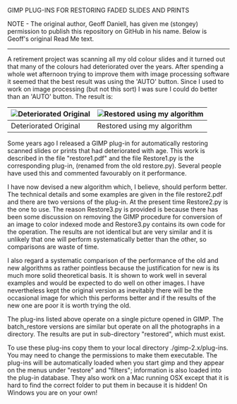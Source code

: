 GIMP PLUG-INS FOR RESTORING FADED SLIDES AND PRINTS

NOTE - The original author, Geoff Daniell, has given me (stongey) permission to publish
this repository on GitHub in his name. Below is Geoff's original Read Me text.

-----

A retirement project was scanning all my old colour slides and it turned out that many of the colours had deteriorated over the years. After spending a whole wet afternoon trying to improve them with image processing software it seemed that the best result was using the 'AUTO' button. Since I used to work on image processing (but not this sort) I was sure I could do better than an 'AUTO' button. The result is:


| ![Deteriorated Original](http://www.lionhouse.plus.com/original7.jpg) | ![Restored using my algorithm](http://www.lionhouse.plus.com/restored7.jpg) |
| :---         | :---         |
| Deteriorated Original | Restored using my algorithm |


Some years ago I released a GIMP plug-in for automatically restoring scanned 
slides or prints that had deteriorated with age.  This work is described in 
the file "restore1.pdf" and the file Restore1.py is the corresponding plug-in, 
(renamed from the old restore.py).  Several people have used this and commented favourably
on it performance.

I have now devised a new algorithm which, I believe, should perform 
better.  The technical details and some examples are given in the file 
restore2.pdf and there are two versions of the plug-in.  At the present time 
Restore2.py is the one to use.  The reason Restore3.py is provided is because
there has been some discussion on removing the GIMP procedure for 
conversion of an image to color indexed mode and Restore3.py contains its own
code for the operation.  The results are not identical but are very similar and
it is unlikely that one will perform systematically better than the other, so
comparisons are waste of time.

I also regard a systematic comparison of the performance of the old and new 
algorithms as rather pointless because the justification for new is its much 
more solid theoretical basis.  It is shown to work well in several examples and
would be expected to do well on other images.  I have nevertheless kept the 
original version as inevitably there will be the occasional image for which 
this performs better and if the results of the new one are poor it is worth 
trying the old. 

The plug-ins listed above operate on a single picture opened in GIMP. The 
batch_restore versions are similar but operate on all the photographs in a 
directory.  The results are put in sub-directory "restored", which must exist.

To use these plug-ins copy them to your local directory ./gimp-2.x/plug-ins.
You may need to change the permissions to make them executable.  The
plug-ins will be automatically loaded when you start gimp and they appear on 
the menus under "restore" and "filters"; information is also loaded into the
plug-in database.  They also work on a Mac running OSX except that it is
hard to find the correct folder to put them in because it is hidden!  On 
Windows you are on your own!

